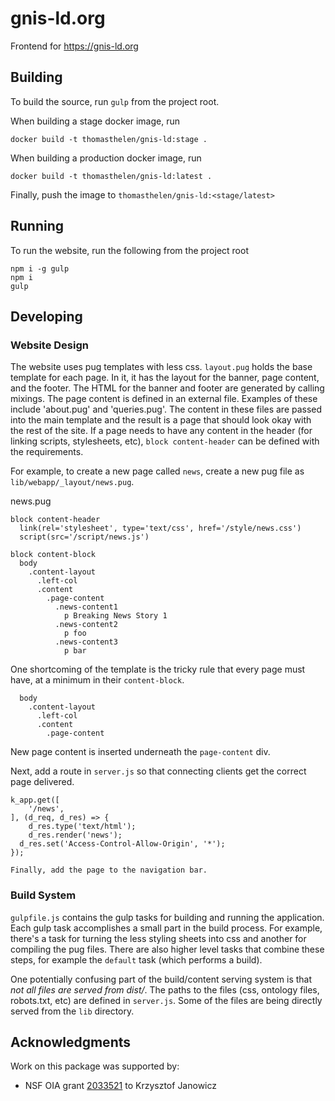 # gnis-ld.org

Frontend for https://gnis-ld.org

## Building

To build the source, run `gulp` from the project root.

When building a stage docker image, run

`docker build -t thomasthelen/gnis-ld:stage .`

When building a production docker image, run

`docker build -t thomasthelen/gnis-ld:latest .`

Finally, push the image to `thomasthelen/gnis-ld:<stage/latest>`

## Running

To run the website, run the following from the project root

```
npm i -g gulp
npm i
gulp
```

## Developing


### Website Design

The website uses pug templates with less css. `layout.pug` holds the base template for each page. In it, it has the layout for the banner, page content, and the footer. The HTML for the banner and footer are generated by calling mixings. The page content is defined in an external file. Examples of these include 'about.pug' and 'queries.pug'. The content in these files are passed into the main template and the result is a page that should look okay with the rest of the site. If a page needs to have any content in the header (for linking scripts, stylesheets, etc), `block content-header` can be defined with the requirements.

For example, to create a new page called `news`, create a new pug file as `lib/webapp/_layout/news.pug`.

news.pug
```
block content-header
  link(rel='stylesheet', type='text/css', href='/style/news.css')
  script(src='/script/news.js')

block content-block
  body
    .content-layout
      .left-col 
      .content
        .page-content
          .news-content1
            p Breaking News Story 1
          .news-content2
            p foo
          .news-content3
            p bar
```

One shortcoming of the template is the tricky rule that every page must have, at a minimum in their `content-block`.

```
  body
    .content-layout
      .left-col 
      .content
        .page-content
```

New page content is inserted underneath the `page-content` div.

Next, add a route in `server.js` so that connecting clients get the correct page delivered.

```
k_app.get([
	'/news',
], (d_req, d_res) => {
	d_res.type('text/html');
	d_res.render('news');
  d_res.set('Access-Control-Allow-Origin', '*');
});

Finally, add the page to the navigation bar.
```

### Build System

`gulpfile.js` contains the gulp tasks for building and running the application. Each gulp task accomplishes a small part in the build process. For example, there's a task for turning the less styling sheets into css and another for compiling the pug files. There are also higher level tasks that combine these steps, for example the `default` task (which performs a build).

One potentially confusing part of the build/content serving system is that _not all files are served from dist/_. The paths to the files (css, ontology files, robots.txt, etc) are defined in `server.js`. Some of the files are being directly served from the `lib` directory.

## Acknowledgments
Work on this package was supported by:
  - NSF OIA grant [2033521](https://www.nsf.gov/awardsearch/showAward?AWD_ID=2033521) to Krzysztof Janowicz
